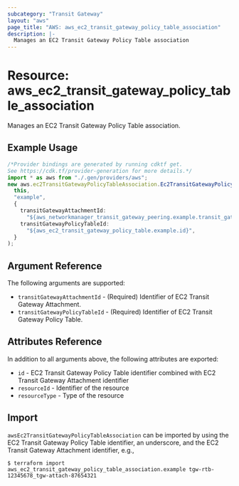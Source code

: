 ```yaml
---
subcategory: "Transit Gateway"
layout: "aws"
page_title: "AWS: aws_ec2_transit_gateway_policy_table_association"
description: |-
  Manages an EC2 Transit Gateway Policy Table association
---
```


# Resource: aws\_ec2\_transit\_gateway\_policy\_table\_association

Manages an EC2 Transit Gateway Policy Table association.

## Example Usage

```typescript
/*Provider bindings are generated by running cdktf get.
See https://cdk.tf/provider-generation for more details.*/
import * as aws from "./.gen/providers/aws";
new aws.ec2TransitGatewayPolicyTableAssociation.Ec2TransitGatewayPolicyTableAssociation(
  this,
  "example",
  {
    transitGatewayAttachmentId:
      "${aws_networkmanager_transit_gateway_peering.example.transit_gateway_peering_attachment_id}",
    transitGatewayPolicyTableId:
      "${aws_ec2_transit_gateway_policy_table.example.id}",
  }
);

```

## Argument Reference

The following arguments are supported:

* `transitGatewayAttachmentId` - (Required) Identifier of EC2 Transit Gateway Attachment.
* `transitGatewayPolicyTableId` - (Required) Identifier of EC2 Transit Gateway Policy Table.

## Attributes Reference

In addition to all arguments above, the following attributes are exported:

* `id` - EC2 Transit Gateway Policy Table identifier combined with EC2 Transit Gateway Attachment identifier
* `resourceId` - Identifier of the resource
* `resourceType` - Type of the resource

## Import

`awsEc2TransitGatewayPolicyTableAssociation` can be imported by using the EC2 Transit Gateway Policy Table identifier, an underscore, and the EC2 Transit Gateway Attachment identifier, e.g.,

```console
$ terraform import aws_ec2_transit_gateway_policy_table_association.example tgw-rtb-12345678_tgw-attach-87654321
```
